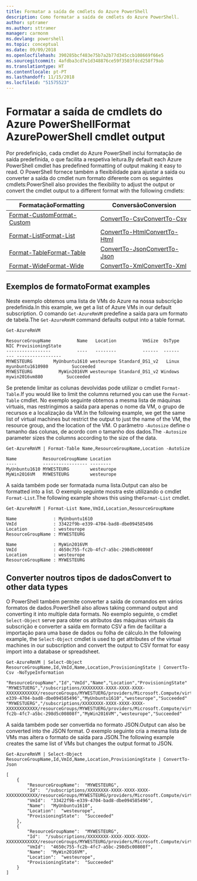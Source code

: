 ```yaml
---
title: Formatar a saída de cmdlets do Azure PowerShell
description: Como formatar a saída de cmdlets do Azure PowerShell.
author: sptramer
ms.author: sttramer
manager: carmonm
ms.devlang: powershell
ms.topic: conceptual
ms.date: 09/09/2018
ms.openlocfilehash: 390285bcf483e75b7a2b77d345ccb108669f66e5
ms.sourcegitcommit: 4afdba3cd7e1d348876ce59f3503fdcd258f79ab
ms.translationtype: HT
ms.contentlocale: pt-PT
ms.lasthandoff: 11/15/2018
ms.locfileid: "51575523"
---
```

# <a name="format-azurepowershell-cmdlet-output"></a><span data-ttu-id="d5f64-103">Formatar a saída de cmdlets do Azure PowerShell</span><span class="sxs-lookup"><span data-stu-id="d5f64-103">Format AzurePowerShell cmdlet output</span></span>

<span data-ttu-id="d5f64-104">Por predefinição, cada cmdlet do Azure PowerShell inclui formatação de saída predefinida, o que facilita a respetiva leitura.</span><span class="sxs-lookup"><span data-stu-id="d5f64-104">By default each Azure PowerShell cmdlet has predefined formatting of output making it easy to read.</span></span>  <span data-ttu-id="d5f64-105">O PowerShell fornece também a flexibilidade para ajustar a saída ou converter a saída do cmdlet num formato diferente com os seguintes cmdlets:</span><span class="sxs-lookup"><span data-stu-id="d5f64-105">PowerShell also provides the flexibility to adjust the output or convert the cmdlet output to a different format with the following cmdlets:</span></span>

| <span data-ttu-id="d5f64-106">Formatação</span><span class="sxs-lookup"><span data-stu-id="d5f64-106">Formatting</span></span>      | <span data-ttu-id="d5f64-107">Conversão</span><span class="sxs-lookup"><span data-stu-id="d5f64-107">Conversion</span></span>       |
|-----------------|------------------|
| [<span data-ttu-id="d5f64-108">Format-Custom</span><span class="sxs-lookup"><span data-stu-id="d5f64-108">Format-Custom</span></span>](/powershell/module/microsoft.powershell.utility/format-custom) | [<span data-ttu-id="d5f64-109">ConvertTo-Csv</span><span class="sxs-lookup"><span data-stu-id="d5f64-109">ConvertTo-Csv</span></span>](/powershell/module/microsoft.powershell.utility/convertto-csv)  |
| [<span data-ttu-id="d5f64-110">Format-List</span><span class="sxs-lookup"><span data-stu-id="d5f64-110">Format-List</span></span>](/powershell/module/microsoft.powershell.utility/format-list)   | [<span data-ttu-id="d5f64-111">ConvertTo-Html</span><span class="sxs-lookup"><span data-stu-id="d5f64-111">ConvertTo-Html</span></span>](/powershell/module/microsoft.powershell.utility/convertto-html) |
| [<span data-ttu-id="d5f64-112">Format-Table</span><span class="sxs-lookup"><span data-stu-id="d5f64-112">Format-Table</span></span>](/powershell/module/microsoft.powershell.utility/format-table)  | [<span data-ttu-id="d5f64-113">ConvertTo-Json</span><span class="sxs-lookup"><span data-stu-id="d5f64-113">ConvertTo-Json</span></span>](/powershell/module/microsoft.powershell.utility/convertto-json) |
| [<span data-ttu-id="d5f64-114">Format-Wide</span><span class="sxs-lookup"><span data-stu-id="d5f64-114">Format-Wide</span></span>](/powershell/module/microsoft.powershell.utility/format-wide)   | [<span data-ttu-id="d5f64-115">ConvertTo-Xml</span><span class="sxs-lookup"><span data-stu-id="d5f64-115">ConvertTo-Xml</span></span>](/powershell/module/microsoft.powershell.utility/convertto-xml)  |

## <a name="format-examples"></a><span data-ttu-id="d5f64-116">Exemplos de formato</span><span class="sxs-lookup"><span data-stu-id="d5f64-116">Format examples</span></span>

<span data-ttu-id="d5f64-117">Neste exemplo obtemos uma lista de VMs do Azure na nossa subscrição predefinida.</span><span class="sxs-lookup"><span data-stu-id="d5f64-117">In this example, we get a list of Azure VMs in our default subscription.</span></span>  <span data-ttu-id="d5f64-118">O comando `Get-AzureRmVM` predefine a saída para um formato de tabela.</span><span class="sxs-lookup"><span data-stu-id="d5f64-118">The `Get-AzureRmVM` command defaults output into a table format.</span></span>

```azurepowershell-interactive
Get-AzureRmVM
```

```output
ResourceGroupName          Name   Location          VmSize  OsType              NIC ProvisioningState
-----------------          ----   --------          ------  ------              --- -----------------
MYWESTEURG        MyUnbuntu1610 westeurope Standard_DS1_v2   Linux myunbuntu1610980         Succeeded
MYWESTEURG          MyWin2016VM westeurope Standard_DS1_v2 Windows   mywin2016vm880         Succeeded
```

<span data-ttu-id="d5f64-119">Se pretende limitar as colunas devolvidas pode utilizar o cmdlet `Format-Table`.</span><span class="sxs-lookup"><span data-stu-id="d5f64-119">If you would like to limit the columns returned you can use the `Format-Table` cmdlet.</span></span> <span data-ttu-id="d5f64-120">No exemplo seguinte obtemos a mesma lista de máquinas virtuais, mas restringimos a saída para apenas o nome da VM, o grupo de recursos e a localização da VM.</span><span class="sxs-lookup"><span data-stu-id="d5f64-120">In the following example, we get the same list of virtual machines but restrict the output to just the name of the VM, the resource group, and the location of the VM.</span></span>  <span data-ttu-id="d5f64-121">O parâmetro `-Autosize` define o tamanho das colunas, de acordo com o tamanho dos dados.</span><span class="sxs-lookup"><span data-stu-id="d5f64-121">The `-Autosize` parameter sizes the columns according to the size of the data.</span></span>

```azurepowershell-interactive
Get-AzureRmVM | Format-Table Name,ResourceGroupName,Location -AutoSize
```

```output
Name          ResourceGroupName Location
----          ----------------- --------
MyUnbuntu1610 MYWESTEURG        westeurope
MyWin2016VM   MYWESTEURG        westeurope
```

<span data-ttu-id="d5f64-122">A saída também pode ser formatada numa lista.</span><span class="sxs-lookup"><span data-stu-id="d5f64-122">Output can also be formatted into a list.</span></span> <span data-ttu-id="d5f64-123">O exemplo seguinte mostra este utilizando o cmdlet `Format-List`.</span><span class="sxs-lookup"><span data-stu-id="d5f64-123">The following example shows this using the`Format-List` cmdlet.</span></span>

```azurepowershell-interactive
Get-AzureRmVM | Format-List Name,VmId,Location,ResourceGroupName
```

```output
Name              : MyUnbuntu1610
VmId              : 33422f9b-e339-4704-bad8-dbe094585496
Location          : westeurope
ResourceGroupName : MYWESTEURG

Name              : MyWin2016VM
VmId              : 4650c755-fc2b-4fc7-a5bc-298d5c00808f
Location          : westeurope
ResourceGroupName : MYWESTEURG
```

## <a name="convert-to-other-data-types"></a><span data-ttu-id="d5f64-124">Converter noutros tipos de dados</span><span class="sxs-lookup"><span data-stu-id="d5f64-124">Convert to other data types</span></span>

<span data-ttu-id="d5f64-125">O PowerShell também permite converter a saída de comandos em vários formatos de dados.</span><span class="sxs-lookup"><span data-stu-id="d5f64-125">PowerShell also allows taking command output and converting it into multiple data formats.</span></span> <span data-ttu-id="d5f64-126">No exemplo seguinte, o cmdlet `Select-Object` serve para obter os atributos das máquinas virtuais da subscrição e converter a saída em formato CSV a fim de facilitar a importação para uma base de dados ou folha de cálculo.</span><span class="sxs-lookup"><span data-stu-id="d5f64-126">In the following example, the `Select-Object` cmdlet is used to get attributes of the virtual machines in our subscription and convert the output to CSV format for easy import into a database or spreadsheet.</span></span>

```azurepowershell-interactive
Get-AzureRmVM | Select-Object ResourceGroupName,Id,VmId,Name,Location,ProvisioningState | ConvertTo-Csv -NoTypeInformation
```

```output
"ResourceGroupName","Id","VmId","Name","Location","ProvisioningState"
"MYWESTUERG","/subscriptions/XXXXXXXX-XXXX-XXXX-XXXX-XXXXXXXXXXXX/resourceGroups/MYWESTUERG/providers/Microsoft.Compute/virtualMachines/MyUnbuntu1610","33422f9b-e339-4704-bad8-dbe094585496","MyUnbuntu1610","westeurope","Succeeded"
"MYWESTUERG","/subscriptions/XXXXXXXX-XXXX-XXXX-XXXX-XXXXXXXXXXXX/resourceGroups/MYWESTUERG/providers/Microsoft.Compute/virtualMachines/MyWin2016VM","4650c755-fc2b-4fc7-a5bc-298d5c00808f","MyWin2016VM","westeurope","Succeeded"
```

<span data-ttu-id="d5f64-127">A saída também pode ser convertida no formato JSON.</span><span class="sxs-lookup"><span data-stu-id="d5f64-127">Output can also be converted into the JSON format.</span></span>  <span data-ttu-id="d5f64-128">O exemplo seguinte cria a mesma lista de VMs mas altera o formato de saída para JSON.</span><span class="sxs-lookup"><span data-stu-id="d5f64-128">The following example creates the same list of VMs but changes the output format to JSON.</span></span>

```azurepowershell-interactive
Get-AzureRmVM | Select-Object ResourceGroupName,Id,VmId,Name,Location,ProvisioningState | ConvertTo-Json
```

```output
[
    {
        "ResourceGroupName":  "MYWESTEURG",
        "Id":  "/subscriptions/XXXXXXXX-XXXX-XXXX-XXXX-XXXXXXXXXXXX/resourceGroups/MYWESTEURG/providers/Microsoft.Compute/virtualMachines/MyUnbuntu1610",
        "VmId":  "33422f9b-e339-4704-bad8-dbe094585496",
        "Name":  "MyUnbuntu1610",
        "Location":  "westeurope",
        "ProvisioningState":  "Succeeded"
    },
    {
        "ResourceGroupName":  "MYWESTEURG",
        "Id":  "/subscriptions/XXXXXXXX-XXXX-XXXX-XXXX-XXXXXXXXXXXX/resourceGroups/MYWESTEURG/providers/Microsoft.Compute/virtualMachines/MyWin2016VM",
        "VmId":  "4650c755-fc2b-4fc7-a5bc-298d5c00808f",
        "Name":  "MyWin2016VM",
        "Location":  "westeurope",
        "ProvisioningState":  "Succeeded"
    }
]
```
